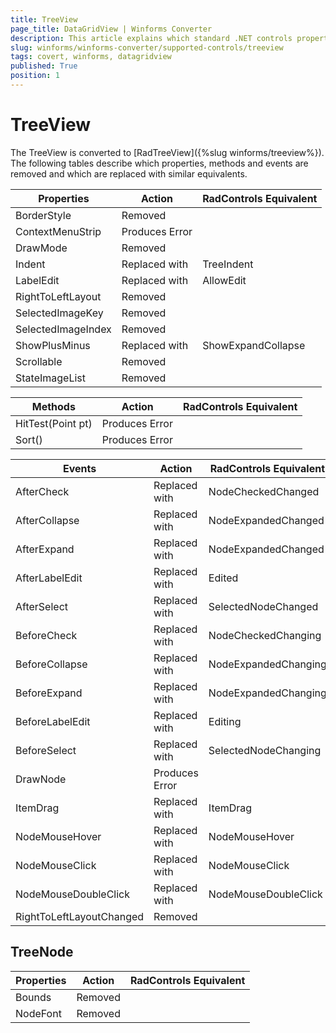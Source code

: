 ```yaml
---
title: TreeView
page_title: DataGridView | Winforms Converter
description: This article explains which standard .NET controls properties are removed and which are replaced with similar equivalents. 
slug: winforms/winforms-converter/supported-controls/treeview
tags: covert, winforms, datagridview
published: True
position: 1
---
```


# TreeView

The TreeView is converted to [RadTreeView]({%slug winforms/treeview%}). The following tables describe which properties, methods and events are removed and which are replaced with similar equivalents.

|Properties|Action|RadControls Equivalent|
|---|---|---|
|BorderStyle|Removed|   | 
|ContextMenuStrip|Produces Error|   | 
|DrawMode|Removed|   | 
|Indent|Replaced with|TreeIndent| 
|LabelEdit|Replaced with|AllowEdit| 
|RightToLeftLayout|Removed|   | 
|SelectedImageKey|Removed|   | 
|SelectedImageIndex|Removed|   | 
|ShowPlusMinus |Replaced with|ShowExpandCollapse|
|Scrollable|Removed|   | 
|StateImageList|Removed|   | 


|Methods|Action|RadControls Equivalent|
|---|---|---|
|HitTest(Point pt)|Produces Error|   | 
|Sort()|Produces Error|   | 
 
|Events|Action|RadControls Equivalent|
|---|---|---|
|AfterCheck|Replaced with|NodeCheckedChanged| 
|AfterCollapse|Replaced with|NodeExpandedChanged| 
|AfterExpand|Replaced with|NodeExpandedChanged| 
|AfterLabelEdit|Replaced with|Edited| 
|AfterSelect|Replaced with|SelectedNodeChanged| 
|BeforeCheck|Replaced with|NodeCheckedChanging| 
|BeforeCollapse|Replaced with|NodeExpandedChanging| 
|BeforeExpand|Replaced with|NodeExpandedChanging| 
|BeforeLabelEdit|Replaced with|Editing|
|BeforeSelect|Replaced with|SelectedNodeChanging| 
|DrawNode|Produces Error|   | 
|ItemDrag|Replaced with|ItemDrag| 
|NodeMouseHover|Replaced with|NodeMouseHover| 
|NodeMouseClick|Replaced with|NodeMouseClick| 
|NodeMouseDoubleClick|Replaced with|NodeMouseDoubleClick| 
|RightToLeftLayoutChanged|Removed|   | 


## TreeNode

|Properties|Action|RadControls Equivalent|
|---|---|---|
|Bounds|Removed|   | 
|NodeFont|Removed|   |  